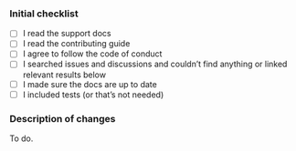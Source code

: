 <!--
  Please check the needed checkboxes ([ ] -> [x]).
  Leave the comments as they are: they do not show on GitHub.

  Please try to limit the scope,
  provide a general description of the changes,
  and remember it’s up to you to convince us to land it.

  We are excited about pull requests.
  Thank you!
-->

### Initial checklist

* [ ] I read the support docs <!-- https://github.com/syntax-tree/.github/blob/main/support.md -->
* [ ] I read the contributing guide <!-- https://github.com/syntax-tree/.github/blob/main/contributing.md -->
* [ ] I agree to follow the code of conduct <!-- https://github.com/syntax-tree/.github/blob/main/code-of-conduct.md -->
* [ ] I searched issues and discussions and couldn’t find anything or linked relevant results below <!-- https://github.com/search?q=user%3Asyntax-tree&type=issues and https://github.com/search?q=user%3Asyntax-tree&type=discussions -->
* [ ] I made sure the docs are up to date
* [ ] I included tests (or that’s not needed)

### Description of changes

To do.

<!--do not edit: pr-->
